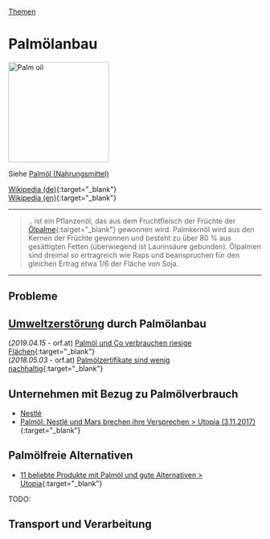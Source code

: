 [Themen](../themen.html)   

# Palmölanbau

<img src="https://live.staticflickr.com/1484/24644125250_07defc5169_q_d.jpg" height="200" alt="Palm oil">   

Siehe [Palmöl (Nahrungsmittel)](../nahrung/palmoel.html)   

[Wikipedia (de)](https://de.wikipedia.org/wiki/Palm%C3%B6l){:target="_blank"}   
[Wikipedia (en)](https://en.wikipedia.org/wiki/Palm_oil){:target="_blank"}   

---

> .. ist ein Pflanzenöl, das aus dem Fruchtfleisch der Früchte der [Ölpalme](https://de.wikipedia.org/wiki/%C3%96lpalme){:target="_blank"} gewonnen wird. Palmkernöl wird aus den Kernen der Früchte gewonnen und besteht zu über 80 % aus gesättigten Fetten (überwiegend ist Laurinsäure gebunden). Ölpalmen sind dreimal so ertragreich wie Raps und beanspruchen für den gleichen Ertrag etwa 1/6 der Fläche von Soja.   

---

## Probleme
## <a name="umweltzerstoerung"/>[Umweltzerstörung](../thema/umweltzerstoerung.html) durch Palmölanbau

(_2019.04.15_ - orf.at) [Palmöl und Co verbrauchen riesige Flächen](https://science.orf.at/stories/2976199/){:target="_blank"}   
(_2018.05.03_ - orf.at) [Palmölzertifikate sind wenig nachhaltig](https://science.orf.at/stories/2910708/){:target="_blank"}   

## Unternehmen mit Bezug zu Palmölverbrauch
* [Nestlé](../konzerne/nestle#palmoel)
* [Palmöl: Nestlé und Mars brechen ihre Versprechen > Utopia (3.11.2017)](https://utopia.de/palmoel-nestle-mars-und-hershey-brechen-ihre-versprechen-68656/){:target="_blank"}  

## Palmölfreie Alternativen
* [11 beliebte Produkte mit Palmöl und gute Alternativen > Utopia](https://utopia.de/galerien/palmoel-produkte-marke-palmoelfreie-alternativen/){:target="_blank"}  

TODO:

## Transport und Verarbeitung
